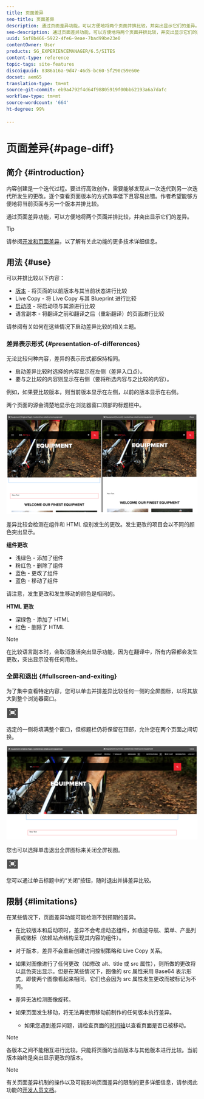 ```yaml
---
title: 页面差异
seo-title: 页面差异
description: 通过页面差异功能，可以方便地将两个页面并排比较，并突出显示它们的差异。
seo-description: 通过页面差异功能，可以方便地将两个页面并排比较，并突出显示它们的差异。
uuid: 5af8b466-5922-4fe6-9eae-7bad99be23e0
contentOwner: User
products: SG_EXPERIENCEMANAGER/6.5/SITES
content-type: reference
topic-tags: site-features
discoiquuid: 8386a16a-9d47-46d5-bc60-5f290c59e60e
docset: aem65
translation-type: tm+mt
source-git-commit: eb9a4792f4d64f98805919f00bb62193a6a7dafc
workflow-type: tm+mt
source-wordcount: '664'
ht-degree: 99%

---
```



# 页面差异{#page-diff}

## 简介 {#introduction}

内容创建是一个迭代过程。要进行高效创作，需要能够发现从一次迭代到另一次迭代所发生的更改。逐个查看页面版本的方式效率低下且容易出错。作者希望能够方便地将当前页面与另一个版本并排比较。

通过页面差异功能，可以方便地将两个页面并排比较，并突出显示它们的差异。

>[!TIP]
>
>请参阅[开发和页面差异](/help/sites-developing/pagediff.md#operation-details)，以了解有关此功能的更多技术详细信息。

## 用法 {#use}

可以并排比较以下内容：

* [版本](/help/sites-authoring/working-with-page-versions.md#comparing-a-version-with-current-page) - 将页面的以前版本与其当前状态进行比较
* [](/help/sites-administering/msm-livecopy.md#comparing-a-live-copy-page-with-a-blueprint-page)Live Copy - 将 Live Copy 与其 Blueprint 进行比较
* [启动项](/help/sites-authoring/launches-editing.md#comparing-a-launch-page-to-its-source-page) - 将启动项与其源进行比较
* [](/help/sites-administering/tc-manage.md#comparing-language-copies)语言副本 - 将翻译之前和翻译之后（重新翻译）的页面进行比较

请参阅有关如何在这些情况下启动差异比较的相关主题。

### 差异表示形式 {#presentation-of-differences}

无论比较何种内容，差异的表示形式都保持相同。

* 启动差异比较时选择的内容显示在左侧（差异入口点）。
* 要与之比较的内容则显示在右侧（要将所选内容与之比较的内容）。

例如，如果要比较版本，则当前版本显示在左侧，以前的版本显示在右侧。

两个页面的源会清楚地显示在浏览器窗口顶部的标题栏中。

![chlimage_1-109](assets/chlimage_1-109.png)

差异比较会检测在组件和 HTML 级别发生的更改。发生更改的项目会以不同的颜色突出显示。

**组件更改**

* 浅绿色 - 添加了组件
* 粉红色 - 删除了组件
* 蓝色 - 更改了组件
* 蓝色 - 移动了组件

请注意，发生更改和发生移动的颜色是相同的。

**HTML 更改**

* 深绿色 - 添加了 HTML
* 红色 - 删除了 HTML

>[!NOTE]
>
>在比较语言副本时，会取消激活突出显示功能，因为在翻译中，所有内容都会发生更改，突出显示没有任何用处。

### 全屏和退出 {#fullscreen-and-exiting}

为了集中查看特定内容，您可以单击并排差异比较任何一侧的全屏图标，以将其放大到整个浏览器窗口。

![](do-not-localize/chlimage_1-18.png)

选定的一侧将填满整个窗口，但标题栏仍将保留在顶部，允许您在两个页面之间切换。

![chlimage_1-110](assets/chlimage_1-110.png)

您也可以选择单击退出全屏图标来关闭全屏视图。

![](do-not-localize/chlimage_1-19.png)

您可以通过单击标题中的“关闭”按钮，随时退出并排差异比较。

## 限制 {#limitations}

在某些情况下，页面差异功能可能检测不到预期的差异。

* 在比较版本和启动项时，差异不会考虑动态组件，如痕迹导航、菜单、产品列表或徽标（依赖站点结构呈现其内容的组件）。
* 对于版本，差异不会重新创建访问控制策略和 Live Copy 关系。
* 如果对图像进行了任何更改（如修改 alt、title 或 src 属性），则所做的更改将以蓝色突出显示。但是在某些情况下，图像的 src 属性采用 Base64 表示形式，即使两个图像看起来相同，它们也会因为 src 属性发生更改而被标记为不同。
* 差异无法检测图像旋转。
* 如果页面发生移动，将无法再使用移动前制作的任何版本执行差异。

   * 如果您遇到差异问题，请检查页面的[时间轴](/help/sites-authoring/basic-handling.md#timeline)以查看页面是否已被移动。

>[!NOTE]
>
>各版本之间不能相互进行比较。只能将页面的当前版本与其他版本进行比较。当前版本始终是突出显示更改的版本。

>[!NOTE]
>
>有关页面差异机制的操作以及可能影响页面差异的限制的更多详细信息，请参阅此功能的[开发人员文档](/help/sites-developing/pagediff.md)。

